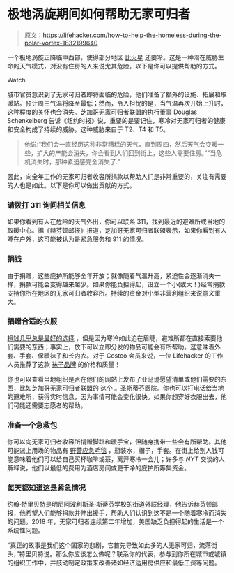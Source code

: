 # 极地涡旋期间如何帮助无家可归者

> 原文：<https://lifehacker.com/how-to-help-the-homeless-during-the-polar-vortex-1832199640>

一个极地涡旋正降临中西部，使得部分地区 [比火星](https://chicago.cbslocal.com/2019/01/30/chicago-deep-freeze-colder-than-arctic-yukon-mars-siberia-mount-everest/) 还要冷。这是一种潜在威胁生命的天气模式，对没有住房的人来说尤其危险。以下是你可以提供帮助的方式。

Watch

城市官员意识到了无家可归者即将面临的危险，他们准备了额外的设施、拓展和取暖站。预计周三气温将降至最低；然而，令人担忧的是，当气温再次开始上升时，这种程度的关怀也会消失。芝加哥无家可归者联盟的执行董事 Douglas Schenkelberg 告诉《纽约时报》说，重要的是要记住，寒冷对无家可归者的健康和安全构成了持续的威胁，这种威胁来自于 T2、T4 和 T5。

> 他说:“我们会一直经历这种非常糟糕的天气，直到周四，然后天气会变暖一些，扩大的产能会消失，你会看到人们回到街上，这些人需要住房。”"当危机消失时，那种紧迫感完全消失了."

因此，向全年工作的无家可归者收容所捐款以帮助人们是非常重要的，关注有需要的人也是如此。以下是你可以做出贡献的方式。

### 请拨打 311 询问相关信息

如果你看到有人在危险的天气外出，你可以联系 311，找到最近的避难所或当地的取暖中心。据《赫芬顿邮报》报道，芝加哥无家可归者联盟表示，如果你看到有人睡在户外，这可能被认为是紧急服务和 911 的情况。

### 捐钱

由于捐赠，这些庇护所能够全年开放；就像随着气温升高，紧迫性会逐渐消失一样，捐款可能会变得越来越少。如果你能负担得起，设立一个小(或大！)经常捐款支持你所在地区的无家可归者收容所。持续的资金对小型非营利组织来说意义重大。

### 捐赠合适的衣服

[捐钱几乎总是最好的选择](https://lifehacker.com/donate-money-not-food-to-your-local-food-bank-1830561819) ，但是因为寒冷如此迫在眉睫，避难所都在直接索要他们需要的东西；事实上，放下可以立即分发的物品可能会有所帮助。这意味着外套、手套、保暖袜子和长内衣。对于 Costco 会员来说，一位 Lifehacker 的工作人员推荐了这款 [袜子品牌](https://www.amazon.com/Kirkland-Signature-Outdoor-Trail-Merino/dp/B074RMFYGT/ref=asc_df_B074RMFYGT/?asc_campaign=InlineText&asc_refurl=https://lifehacker.com/how-to-help-the-homeless-during-the-polar-vortex-1832199640&asc_source=&hvadid=241911994236&hvdev=c&hvdvcmdl=&hvlocint=&hvlocphy=9060373&hvnetw=g&hvpone=&hvpos=1o2&hvptwo=&hvqmt=&hvrand=7205421593454274540&hvtargid=pla-493624298793&linkCode=df0&psc=1&tag=kinjalifehackerlink-20) 的价格和质量！

你也可以查看当地组织是否在他们的网站上发布了亚马逊愿望清单或他们需要的东西，比如芝加哥无家可归者联盟的 [这个](https://www.amazon.com/hz/wishlist/ls/2N4POMHPS5C6A?asc_campaign=InlineText&asc_refurl=https://lifehacker.com/how-to-help-the-homeless-during-the-polar-vortex-1832199640&asc_source=&filter=unpurchased&pldnSite=1&sort=priority&tag=kinjalifehackerlink-20&type=wishlist) 。圣斯蒂芬医院。你也可以打电话给当地的避难所，获得实时信息，因为事情可能会变化很快。如果你想穿好衣服出去，他们可能还需要志愿者的帮助。

### 准备一个急救包

你可以向无家可归者收容所捐赠脚趾和暖手宝，但随身携带一些会有所帮助。其他可能派上用场的物品有 [野营应急毛毯](https://www.amazon.com/camping-emergency-blankets/b?asc_campaign=InlineText&asc_refurl=https://lifehacker.com/how-to-help-the-homeless-during-the-polar-vortex-1832199640&asc_source=&ie=UTF8&node=3401221&tag=kinjalifehackerlink-20) ，瓶装水，帽子，手套。在街上给别人钱可能意味着他们可以给自己买杯咖啡或茶，离开寒冷一会儿；许多与 *NYT* 交谈的人解释说，他们以最低的费用为酒店房间或更干净的庇护所筹集资金。

### 每天都知道这是紧急情况

约翰·特里贝特是明尼阿波利斯圣·斯蒂芬学校的街道外联经理，他告诉赫芬顿邮报，他希望人们能够捐款并伸出援手，帮助人们认识到这不是一个随着寒冷而消失的问题。2018 年，无家可归者连续第二年增加，美国缺乏负担得起的生活是一个系统性问题。

“真正的故事是我们这个国家的悲剧，它首先导致如此多的人无家可归，流落街头，”特里贝特说。那么你应该怎么做呢？联系你的代表，参与到你所在城市或城镇的组织工作中，并鼓动制定政策来改善诸如经济适用房供应和最低工资等问题。